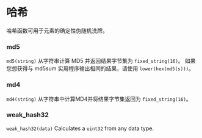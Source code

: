 # 哈希

哈希函数可用于元素的确定性伪随机洗牌。

### md5

`md5(string)` 从字符串计算 MD5 并返回结果字节集为 `fixed_string(16)`。  如果您想获得与 md5sum 实用程序输出相同的结果，请使用 `lower(hex(md5(s)))`。

### md4

`md4(string)` 从字符串中计算MD4并将结果字节集返回为 `fixed_string(16)`。

### weak_hash32

`weak_hash32(data)` Calculates a `uint32` from any data type.
